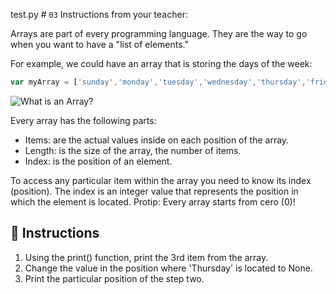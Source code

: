test.py # `03` Instructions from your teacher:

Arrays are part of every programming language. They are the way to go when you want to have a "list of elements."

For example, we could have an array that is storing the days of the week:
```js
var myArray = ['sunday','monday','tuesday','wednesday','thursday','friday','saturday'];
```

![What is an Array?](http://i.imgur.com/DbmSOHT.png)

Every array has the following parts:
- Items: are the actual values inside on each position of the array.
- Length: is the size of the array, the number of items.
- Index: is the position of an element.

To access any particular item within the array you need to know its index (position). The index is an integer value that represents the position in which the element is located. Protip: Every array starts from cero (0)!

## 📝 Instructions

1. Using the print() function, print the 3rd item from the array.
2. Change the value in the position where 'Thursday' is located to None.
3. Print the particular position of the step two.


